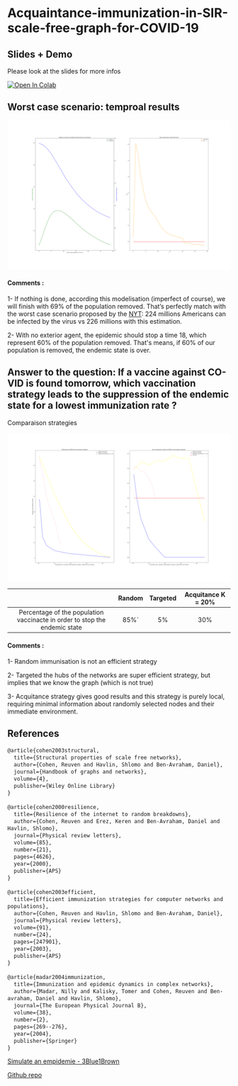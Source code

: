# Acquaintance-immunization-in-SIR-scale-free-graph-for-COVID-19

## Slides + Demo

Please look at the slides for more infos

[![Open In Colab](https://colab.research.google.com/assets/colab-badge.svg)](https://colab.research.google.com/github.com/AdrienBenamira/Acquaintance-immunization-in-SIR-scale-free-graph-for-COVID-19/blob/master/demo_online.ipynb)

## Worst case scenario: temproal results

![img1](https://github.com/AdrienBenamira/Acquaintance-immunization-in-SIR-scale-free-graph-for-COVID-19/blob/master/img/Epidemic%20curve%20over%20time%20if%20nothing%20happens.png)

#### Comments : 

1- If nothing is done, according this modelisation (imperfect of course), we will finish  with 69% of the population removed. That’s perfectly match with the worst case scenario proposed by the [NYT](https://www.nytimes.com/2020/03/13/us/coronavirus-deaths-estimate.html): 224 millions Americans can be infected by the virus vs 226 millions with this estimation.

2- With no exterior agent, the epidemic should stop a time 18, which represent 60% of the population removed. That's means, if 60% of our population is removed, the endemic state is over.



## Answer to the question: If a vaccine against CO-VID is found tomorrow, which vaccination strategy leads to the suppression of the endemic state for a lowest immunization rate ?

Comparaison strategies

![img1](https://github.com/AdrienBenamira/Acquaintance-immunization-in-SIR-scale-free-graph-for-COVID-19/blob/master/img/plot%20final%20comparaison%20strategy.png)


|                                                                                    | Random | Targeted |  Acquitance K = 20% |
|:----------------------------------------------------------------------------------:|:------:|:--------:|:-------------------:|
| Percentage of the population  vaccinacte in order to stop the endemic state |  85%`  |    5%    |         30%         |


#### Comments : 

1- Random immunisation is not an efficient strategy

2- Targeted the hubs of the networks are super efficient strategy, but implies that we know the graph (which is not true)

3- Acquitance strategy gives good results and this strategy is purely local, requiring minimal information about randomly selected nodes and their immediate environment.

## References

```
@article{cohen2003structural,
  title={Structural properties of scale free networks},
  author={Cohen, Reuven and Havlin, Shlomo and Ben-Avraham, Daniel},
  journal={Handbook of graphs and networks},
  volume={4},
  publisher={Wiley Online Library}
}

@article{cohen2000resilience,
  title={Resilience of the internet to random breakdowns},
  author={Cohen, Reuven and Erez, Keren and Ben-Avraham, Daniel and Havlin, Shlomo},
  journal={Physical review letters},
  volume={85},
  number={21},
  pages={4626},
  year={2000},
  publisher={APS}
}

@article{cohen2003efficient,
  title={Efficient immunization strategies for computer networks and populations},
  author={Cohen, Reuven and Havlin, Shlomo and Ben-Avraham, Daniel},
  journal={Physical review letters},
  volume={91},
  number={24},
  pages={247901},
  year={2003},
  publisher={APS}
}

@article{madar2004immunization,
  title={Immunization and epidemic dynamics in complex networks},
  author={Madar, Nilly and Kalisky, Tomer and Cohen, Reuven and Ben-avraham, Daniel and Havlin, Shlomo},
  journal={The European Physical Journal B},
  volume={38},
  number={2},
  pages={269--276},
  year={2004},
  publisher={Springer}
}

```

[Simulate an empidemie  - 3Blue1Brown](https://www.youtube.com/watch?v=gxAaO2rsdIs&t=549s)


[Github repo](https://github.com/maufadel/SIR_on_Gnutella)



